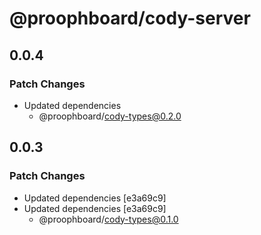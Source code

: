 # @proophboard/cody-server

## 0.0.4

### Patch Changes

- Updated dependencies
  - @proophboard/cody-types@0.2.0

## 0.0.3

### Patch Changes

- Updated dependencies [e3a69c9]
- Updated dependencies [e3a69c9]
  - @proophboard/cody-types@0.1.0
